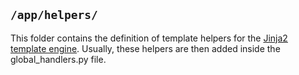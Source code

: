 ## `/app/helpers/`

This folder contains the definition of template helpers for the [Jinja2 template engine](http://jinja.pocoo.org/docs/dev/templates/).
Usually, these helpers are then added inside the global_handlers.py file.

